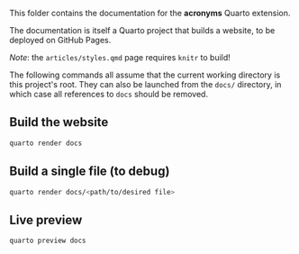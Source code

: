 This folder contains the documentation for the **acronyms** Quarto extension.

The documentation is itself a Quarto project that builds a website, to be
deployed on GitHub Pages.

*Note*: the `articles/styles.qmd` page requires `knitr` to build!

The following commands all assume that the current working directory is
this project's root. They can also be launched from the `docs/` directory,
in which case all references to `docs` should be removed.

## Build the website

```sh
quarto render docs
```

## Build a single file (to debug)

```sh
quarto render docs/<path/to/desired file>
```

## Live preview

```sh
quarto preview docs
```
